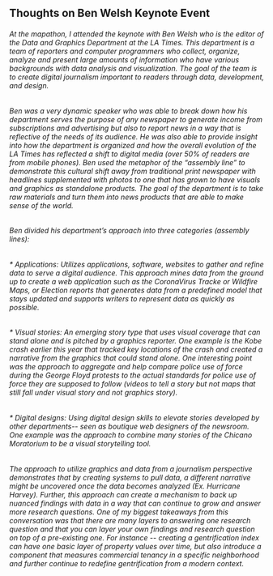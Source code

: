 ## Thoughts on Ben Welsh Keynote Event

###### At the mapathon, I attended the keynote with Ben Welsh who is the editor of the Data and Graphics Department at the LA Times. This department is a team of reporters and computer programmers who collect, organize, analyze and present large amounts of information who have various backgrounds with data analysis and visualization. The goal of the team is to create digital journalism important to readers through data, development, and design. 

###### Ben was a very dynamic speaker who was able to break down how his department serves the purpose of any newspaper to generate income from subscriptions and advertising but also to report news in a way that is reflective of the needs of its audience. He was also able to provide insight into how the department is organized and how the overall evolution of the LA Times has reflected a shift to digital media (over 50% of readers are from mobile phones). Ben used the metaphor of the “assembly line” to demonstrate this cultural shift away from traditional print newspaper with headlines supplemented with photos to one that has grown to have visuals and graphics as standalone products. The goal of the department is to take raw materials and turn them into news products that are able to make sense of the world. 


###### Ben divided his department’s approach into three categories (assembly lines):
###### * Applications: Utilizes applications, software, websites to gather and refine data to serve a digital audience. This approach mines data from the ground up to create a web application such as the CoronaVirus Tracke or Wildfire Maps, or Election reports that generates data from a predefined model that stays updated and supports writers to represent data as quickly as possible. 
###### * Visual stories: An emerging story type that uses visual coverage that can stand alone and is pitched by a graphics reporter. One example is the Kobe crash earlier this year that tracked key locations of the crash and created a narrative from the graphics that could stand alone. One interesting point was the approach to aggregate and help compare police use of force during the George Floyd protests to the actual standards for police use of force they are supposed to follow (videos to tell a story but not maps that still fall under visual story and not graphics story). 
###### * Digital designs: Using digital design skills to elevate stories developed by other departments-- seen as boutique web designers of the newsroom. One example was the approach to combine many stories of the Chicano Moratorium to be a visual storytelling tool.

###### _The approach to utilize graphics and data from a journalism perspective demonstrates that by creating systems to pull data, a different narrative might be uncovered once the data becomes analyzed (Ex. Hurricane Harvey). Further, this approach can create a mechanism to back up nuanced findings with data in a way that can continue to grow and answer more research questions. One of my biggest takeaways from this conversation was that there are many layers to answering one research question and that you can layer your own findings and research question on top of a pre-existing one. For instance -- creating a gentrification index can have one basic layer of property values over time, but also introduce a component that measures commercial tenancy in a specific neighborhood and further continue to redefine gentrification from a modern context._
